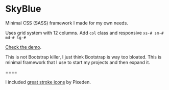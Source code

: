 SkyBlue
=======

Minimal CSS (SASS) framework I made for my own needs.

Uses grid system with 12 columns. Add ``col`` class and responsive ``xs-# sm-# md-# lg-#``

[Check the demo](http://stanko.github.io/skyblue/).

This is not Bootstrap killer, I just think Bootstrap is way too bloated. This is minimal framework that I use to start my projects and then expand it.


====

I included [great stroke icons](http://themes-pixeden.com/font-demos/7-stroke/index.html) by Pixeden.
